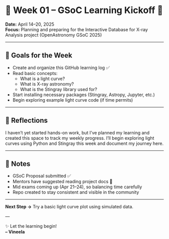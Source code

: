 # 📅 Week 01 – GSoC Learning Kickoff 🚀

**Date:** April 14–20, 2025  
**Focus:** Planning and preparing for the Interactive Database for X-ray Analysis project (OpenAstronomy GSoC 2025)

---

## 🎯 Goals for the Week

- Create and organize this GitHub learning log ✅
- Read basic concepts:
  - What is a light curve?
  - What is X-ray astronomy?
  - What is the Stingray library used for?
- Start installing necessary packages (Stingray, Astropy, Jupyter, etc.)
- Begin exploring example light curve code (if time permits)

---

## 💬 Reflections

I haven’t yet started hands-on work, but I’ve planned my learning and created this space to track my weekly progress. I’ll begin exploring light curves using Python and Stingray this week and document my journey here.

---

## 📌 Notes

- GSoC Proposal submitted ✅  
- Mentors have suggested reading project docs 📝  
- Mid exams coming up (Apr 21–24), so balancing time carefully  
- Repo created to stay consistent and visible in the community

---

**Next Step →** Try a basic light curve plot using simulated data.

—

✨ Let the learning begin!  
**– Vineela**

